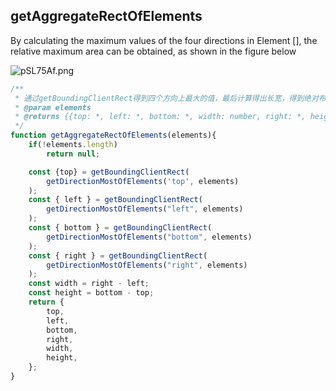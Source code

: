 ## getAggregateRectOfElements

By calculating the maximum values of the four directions in Element [], 
the relative maximum area can be obtained, as shown in the figure below

![pSL75Af.png](https://s1.ax1x.com/2023/02/19/pSL75Af.png)


```js
/**
 * 通过getBoundingClientRect得到四个方向上最大的值，最后计算得出长宽，得到绝对布局（相对来说最大的）
 * @param elements
 * @returns {{top: *, left: *, bottom: *, width: number, right: *, height: number}|null}
 */
function getAggregateRectOfElements(elements){
    if(!elements.length)
        return null;

    const {top} = getBoundingClientRect(
        getDirectionMostOfElements('top', elements)
    );
    const { left } = getBoundingClientRect(
        getDirectionMostOfElements("left", elements)
    );
    const { bottom } = getBoundingClientRect(
        getDirectionMostOfElements("bottom", elements)
    );
    const { right } = getBoundingClientRect(
        getDirectionMostOfElements("right", elements)
    );
    const width = right - left;
    const height = bottom - top;
    return {
        top,
        left,
        bottom,
        right,
        width,
        height,
    };
}
```
